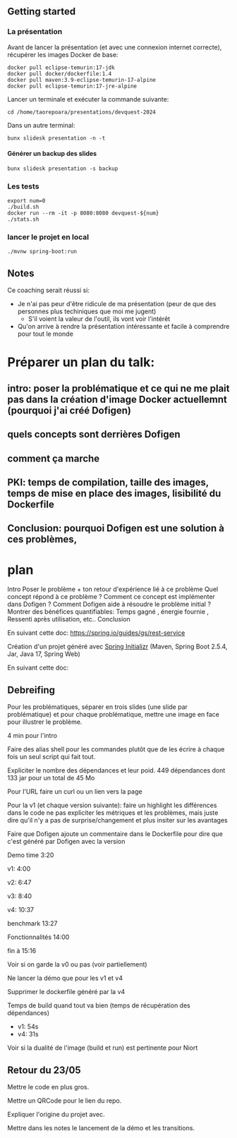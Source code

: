 

## Getting started


### La présentation

Avant de lancer la présentation (et avec une connexion internet correcte), récupérer les images Docker de base:

```console
docker pull eclipse-temurin:17-jdk
docker pull docker/dockerfile:1.4
docker pull maven:3.9-eclipse-temurin-17-alpine
docker pull eclipse-temurin:17-jre-alpine
```

Lancer un terminale et exécuter la commande suivante:

```console
cd /home/taorepoara/presentations/devquest-2024
```


Dans un autre terminal:

```console
bunx slidesk presentation -n -t
```

#### Générer un backup des slides

```console
bunx slidesk presentation -s backup
```

### Les tests

```console
export num=0
./build.sh
docker run --rm -it -p 8080:8080 devquest-${num}
./stats.sh
```

### lancer le projet en local

```console
./mvnw spring-boot:run
```


## Notes

Ce coaching serait réussi si:
- Je n'ai pas peur d'être ridicule de ma présentation (peur de que des personnes plus techiniques que moi me jugent)
  - S'il voient la valeur de l'outil, ils vont voir l'intérêt
- Qu'on arrive à rendre la présentation intéressante et facile à comprendre pour tout le monde


# Préparer un plan du talk:
## intro: poser la problématique et ce qui ne me plait pas dans la création d'image Docker actuellemnt (pourquoi j'ai créé Dofigen)
## quels concepts sont derrières Dofigen
## comment ça marche
## 
## PKI: temps de compilation, taille des images, temps de mise en place des images, lisibilité du Dockerfile
## Conclusion: pourquoi Dofigen est une solution à ces problèmes, 


# plan

Intro
Poser le problème + ton retour d'expérience lié à ce problème
Quel concept répond à ce problème  ?
Comment ce concept est implémenter dans Dofigen ?
Comment Dofigen aide à résoudre le problème initial ?
Montrer des bénéfices quantifiables: Temps gagné , énergie fournie , Ressenti après utilisation, etc..
Conclusion 


En suivant cette doc: https://spring.io/guides/gs/rest-service

Création d'un projet généré avec [Spring Initializr](https://start.spring.io/) (Maven, Spring Boot 2.5.4, Jar, Java 17, Spring Web)

En suivant cette doc: 



## Debreifing

Pour les problématiques, séparer en trois slides (une slide par problématique) et pour chaque problématique, mettre une image en face pour illustrer le problème.

4 min pour l'intro

Faire des alias shell pour les commandes plutôt que de les écrire à chaque fois un seul script qui fait tout.

Expliciter le nombre des dépendances et leur poid.
449 dépendances dont 133 jar pour un total de 45 Mo

Pour l'URL faire un curl ou un lien vers la page

Pour la v1 (et chaque version suivante):
 faire un highlight les différences dans le code
 ne pas expliciter les métriques et les problèmes, mais juste dire qu'il n'y a pas de surprise/changement et plus insiter sur les avantages


Faire que Dofigen ajoute un commentaire dans le Dockerfile pour dire que c'est généré par Dofigen avec la version



Demo time 3:20

v1: 4:00

v2: 6:47

v3: 8:40

v4: 10:37

benchmark 13:27

Fonctionnalités 14:00

fin à 15:16


Voir si on garde la v0 ou pas (voir partiellement)

Ne lancer la démo que pour les v1 et v4 

Supprimer le dockerfile généré par la v4


Temps de build quand tout va bien (temps de récupération des dépendances)
- v1: 54s
- v4: 31s


Voir si la dualité de l'image (build et run) est pertinente pour Niort


## Retour du 23/05

Mettre le code en plus gros.

Mettre un QRCode pour le lien du repo.

Expliquer l'origine du projet avec.

Mettre dans les notes le lancement de la démo et les transitions.